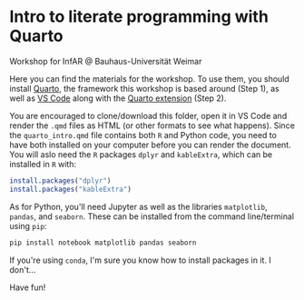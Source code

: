 # Intro to literate programming with Quarto
Workshop for InfAR @ Bauhaus-Universität Weimar

Here you can find the materials for the workshop. To use them, you should install [Quarto](https://quarto.org/docs/get-started/), the framework this workshop is based around (Step 1), as well as [VS Code](https://code.visualstudio.com/download) along with the [Quarto extension](https://marketplace.visualstudio.com/items?itemName=quarto.quarto) (Step 2).

You are encouraged to clone/download this folder, open it in VS Code and render the `.qmd` files as HTML (or other formats to see what happens). Since the `quarto_intro.qmd` file contains both `R` and Python code, you need to have both installed on your computer before you can render the document. You will aslo need the `R` packages `dplyr` and `kableExtra`, which can be installed in `R` with:

```r
install.packages("dplyr")
install.packages("kableExtra")
```

As for Python, you'll need Jupyter as well as the libraries `matplotlib`, `pandas`, and `seaborn`. These can be installed from the command line/terminal using `pip`:

```bash
pip install notebook matplotlib pandas seaborn
```

If you're using `conda`, I'm sure you know how to install packages in it. I don't...

Have fun!
